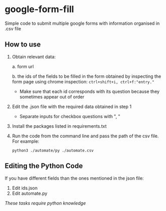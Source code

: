 # google-form-fill

Simple code to submit multiple google forms with information organised in .csv file

## How to use

1) Obtain relevant data:

    a. form url
    
    b. the ids of the fields to be filled in the form obtained by inspecting the form page using chrome inspection:
        `ctrl+shift+i, ctrl+f:"entry."`
    
    - Make sure that each id corresponds with its question because they sometimes appear out of order
    
2) Edit the .json file with the required data obtained in step 1
    - Separate inputs for checkbox questions with ", "
3) Install the packages listed in requirements.txt
4) Run the code from the command line and pass the path of the csv file. For example:

    `python3 ./automate/py ./automate.csv`

## Editing the Python Code

If you have different fields than the ones mentioned in the json file:

1) Edit ids.json
2) Edit automate.py

_These tasks require python knowledge_
        
  

